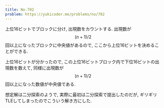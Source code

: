 ```yaml
---
title: No.702
problem: https://yukicoder.me/problems/no/702
---
```

上位16ビットでブロックに分け, 出現数をカウントする. 出現数が $$ (n+1)/2 $$ 回以上になったブロックに中央値があるので, ここから上位16ビットを決めることができる.

上位16ビットが分かったので, この上位16ビットブロック内で下位16ビットの出現数を数えて, 同様に出現数が $$ (n+1)/2 $$ 回以上になった数値が中央値である.

想定解は二分探索のようで, 実際に最初は二分探索で提出したのだが, ギリギリTLEしてしまったのでこういう解き方にした.
